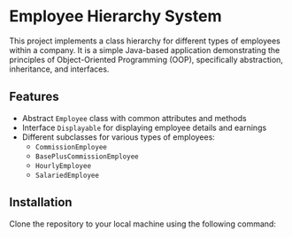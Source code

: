 # Employee Hierarchy System

This project implements a class hierarchy for different types of employees within a company. It is a simple Java-based application demonstrating the principles of Object-Oriented Programming (OOP), specifically abstraction, inheritance, and interfaces.

## Features

- Abstract `Employee` class with common attributes and methods
- Interface `Displayable` for displaying employee details and earnings
- Different subclasses for various types of employees:
  - `CommissionEmployee`
  - `BasePlusCommissionEmployee`
  - `HourlyEmployee`
  - `SalariedEmployee`

## Installation

Clone the repository to your local machine using the following command:

